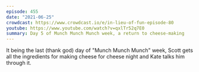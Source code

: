 ```yaml
---
episode: 455
date: "2021-06-25"
crowdcast: https://www.crowdcast.io/e/in-lieu-of-fun-episode-80
youtube: https://www.youtube.com/watch?v=qxlTr52q7E0
summary: Day 5 of Munch Munch Munch week, a return to cheese-making
---
```

It being the last (thank god) day of "Munch Munch Munch" week, Scott gets all the ingredients for making cheese for cheese night and Kate talks him through it.
